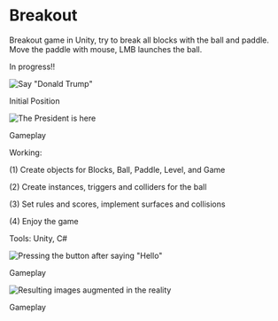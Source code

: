 # Breakout

Breakout game in Unity, try to break all blocks with the ball and paddle. Move the paddle with mouse, LMB launches the ball.

In progress!!

![Say "Donald Trump"](https://github.com/adityaiiitv/Breakout/blob/master/Pictures/Screenshot%20(38).png)

Initial Position


![The President is here](https://github.com/adityaiiitv/Breakout/blob/master/Pictures/Screenshot%20(41).png)

Gameplay


Working:

(1) Create objects for Blocks, Ball, Paddle, Level, and Game

(2) Create instances, triggers and colliders for the ball

(3) Set rules and scores, implement surfaces and collisions

(4) Enjoy the game

Tools: Unity, C#

![Pressing the button after saying "Hello"](https://github.com/adityaiiitv/Breakout/blob/master/Pictures/Screenshot%20(45).png)

Gameplay

![Resulting images augmented in the reality](https://github.com/adityaiiitv/Breakout/blob/master/Pictures/Screenshot%20(46).png)

Gameplay
